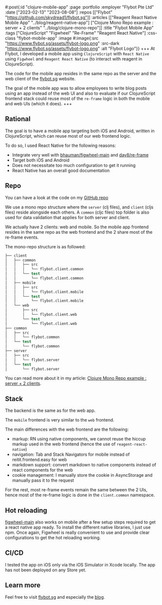 #:post{:id "clojure-mobile-app"
       :page :portfolio
       :employer "Flybot Pte Ltd" 
       :date ["2023-02-13" "2023-08-08"]
       :repos [["Flybot" "https://github.com/skydread1/flybot.sg"]]
       :articles [["Reagent React Native Mobile App" "../blog/reagent-native-app"]
                  ["Clojure Mono Repo example : server + 2 clients" "../blog/clojure-mono-repo"]]
       :title "Flybot Mobile App"
       :tags ["ClojureScript" "Figwheel" "Re-Frame" "Reagent React Native"]
       :css-class "flybot-mobile-app"
       :image #:image{:src "https://www.flybot.sg/assets/flybot-logo.png"
                      :src-dark "https://www.flybot.sg/assets/flybot-logo.png"
                      :alt "Flybot Logo"}}
+++
At Flybot, I developed a mobile app using `ClojureScript` with `React Native` using `Figwheel` and `Reagent React Native` (to interact with reagent in ClojureScript).

The code for the mobile app resides in the same repo as the server and the web client of the [flybot.sg](https://www.flybot.sg/) website.

The goal of the mobile app was to allow employees to write blog posts using an app instead of the web UI and also to evaluate if our ClojureScript frontend stack could reuse most of the `re-frame` logic in both the mobile and web UIs (which it does).
+++
## Rational

The goal is to have a mobile app targeting both iOS and Android, written in ClojureScript, which can reuse most of our web frontend logic.

To do so, I used React Native for the following reasons:

- Integrate very well with [bhauman/figwheel-main](https://github.com/bhauman/figwheel-main) and [day8/re-frame](https://github.com/day8/re-frame)
- Target both iOS and Android
- Does not necessitate too much configuration to get it running
- React Native has an overall good documentation

## Repo

You can have a look at the code on my [GitHub repo](https://github.com/skydread1/flybot.sg)

We use a mono repo structure where the `server` (clj files), and `client` (cljs files) reside alongside each others.
A `common` (cljc files) top folder is also used for data validation that applies for both server and client.

We actually have 2 clients: web and mobile.
So the mobile app frontend resides in the same repo as the web frontend and the 2 share most of the re-frame events.

The mono-repo structure is as followed:

```clojure
├── client
│   ├── common
│   │   ├── src
│   │   │   └── flybot.client.common
│   │   └── test
│   │       └── flybot.client.common
│   ├── mobile
│   │   ├── src
│   │   │   └── flybot.client.mobile
│   │   └── test
│   │       └── flybot.client.mobile
│   └── web
│       ├── src
│       │   └── flybot.client.web
│       └── test
│           └── flybot.client.web
├── common
│   ├── src
│   │   └── flybot.common
│   └── test
│       └── flybot.common
├── server
│   ├── src
│   │   └── flybot.server
│   └── test
│       └── flybot.server
```

You can read more about it in my article: [Clojure Mono Repo example : server + 2 clients](../blog/clojure-mono-repo).

## Stack

The backend is the same as for the web app.

The `mobile` frontend is very similar to the `web` frontend.

The main differences with the web frontend are the following:
- markup: RN using native components, we cannot reuse the hiccup markup used in the web frontend (hence the use of `reagent-react-native`)
- navigation: Tab and Stack Navigators for mobile instead of reitit.frontend.easy for web
- markdown support: convert markdown to native components instead of react components for the web
- cookie management: I manually store the cookie in AsyncStorage and manually pass it to the request

For the rest, most re-frame events remain the same between the 2 UIs, hence most of the re-frame logic is done in the `client.common` namespace.

## Hot reloading

[figwheel-main](https://github.com/bhauman/figwheel-main) also works on mobile after a few setup steps required to get a react native app ready. To install the different native libraries, I just use npm. Once again, Figwheel is really convenient to use and provide clear configurations to get the hot reloading working.

## CI/CD

I tested the app on iOS only via the iOS Simulator in Xcode locally.
The app has not been deployed on any Store yet.

## Learn more

Feel free to visit [flybot.sg](https://www.flybot.sg/) and especially the [blog](https://www.flybot.sg/blog).
